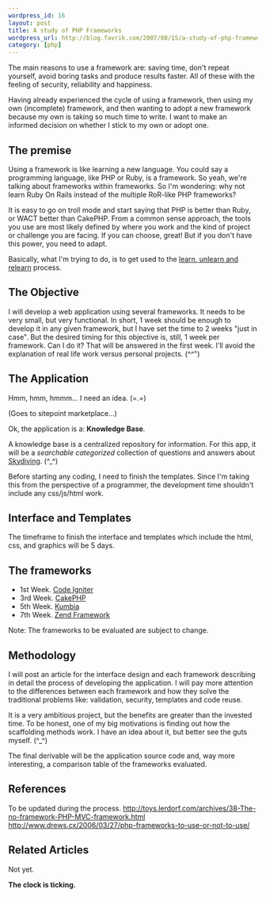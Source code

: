 ```yaml
--- 
wordpress_id: 16
layout: post
title: A study of PHP Frameworks
wordpress_url: http://blog.favrik.com/2007/08/15/a-study-of-php-frameworks/
category: [php]
---
```

The main reasons to use a framework are: saving time, don't repeat yourself, avoid boring tasks and produce results faster.  All of these with the feeling of security, reliability and happiness.

Having already experienced the cycle of using a framework, then using my own (incomplete) framework, and then wanting to adopt a new framework because my own is taking so much time to write. I want to make an informed decision on whether I stick to my own or adopt one.

<!--more-->

<h2>The premise</h2>
Using a framework is like learning a new language. You could say a programming language, like PHP or Ruby, is a framework. So yeah, we're talking about frameworks within frameworks.  So I'm wondering: why not learn Ruby On Rails instead of the multiple RoR-like PHP frameworks?

It is easy to go on troll mode and start saying that PHP is better than Ruby, or WACT better than CakePHP.  From a common sense approach, the tools you use are most likely defined by where you work and the kind of project or challenge you are facing. If you can choose, great!  But if you don't have this power, you need to adapt.

Basically, what I'm trying to do, is to get used to the <a href="http://alia.org.au/groups/topend/2003.symposium/learn.unlearn.html">learn, unlearn and relearn</a> process.

<h2>The Objective</h2>
I will develop a web application using several frameworks.  It needs to be very small, but very functional. In short, 1 week should be enough to develop it in any given framework, but I have set the time to 2 weeks "just in case".  But the desired timing for this objective is, still, 1 week per framework. Can I do it? That will be answered in the first week. I'll avoid the explanation of real life work versus personal projects. (^^") 

<h2>The Application</h2>
Hmm, hmm, hmmm... I need an idea. (=.=)

(Goes to sitepoint marketplace...)

Ok, the application is a: <strong>Knowledge Base</strong>. 

A knowledge base is a centralized repository for information. For this app, it will be a <em>searchable</em> <em>categorized</em> collection of questions and answers about <a href="http://en.wikipedia.org/wiki/Skydiving">Skydiving</a>. (^_^)

Before starting any coding, I need to finish the templates.  Since I'm taking this from the perspective of a programmer, the development time shouldn't include any css/js/html work.

<h2>Interface and Templates</h2>
The timeframe to finish the interface and templates which include the html, css, and graphics will be 5 days. 

<h2>The frameworks</h2>
<ul>
	<li>1st Week. <a href="http://codeigniter.com">Code Igniter</a></li>
	<li>3rd Week. <a href="http://cakephp.org">CakePHP</a></li>
        <li>5th Week. <a href="http://kumbia.org">Kumbia</a></li>
        <li>7th Week. <a href="http://kumbia.org">Zend Framework</a></li>
</ul>
Note: The frameworks to be evaluated are subject to change.

<h2>Methodology</h2>
I will post an article for the interface design and each framework describing in detail the process of developing the application. I will pay more attention to the differences between each framework and how they solve the traditional problems like: validation, security, templates and code reuse.

It is a very ambitious project, but the benefits are greater than the invested time.  To be honest, one of my big motivations is finding out how the scaffolding methods work. I have an idea about it, but better see the guts myself. (^_^)

The final derivable will be the application source code and, way more interesting, a comparison table of the frameworks evaluated.

<h2>References</h2>
To be updated during the process.
<a href="http://toys.lerdorf.com/archives/38-The-no-framework-PHP-MVC-framework.html">http://toys.lerdorf.com/archives/38-The-no-framework-PHP-MVC-framework.html</a>
<a href="http://www.drews.cx/2006/03/27/php-frameworks-to-use-or-not-to-use/">http://www.drews.cx/2006/03/27/php-frameworks-to-use-or-not-to-use/</a>

<h2>Related Articles</h2>
Not yet.

<strong>The clock is ticking.</strong>
